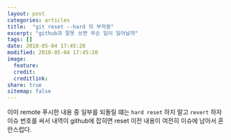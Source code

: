 ```yaml
---
layout: post
categories: articles
title:  "git reset --hard 의 부작용"
excerpt: "github과 잘못 쓰면 무슨 일이 일어날까"
tags: []
date: 2018-05-04 17:45:20
modified: 2018-05-04 17:45:20
image: 
  feature:
  credit:
  creditlink:
share: true
sitemap: false
---
```


이미 remote 푸시한 내용 중 일부를 되돌릴 떄는 `hard reset` 하지 말고 `revert` 하자
이슈 번호를 써서 내역이 github에 잡히면 reset 이전 내용이 여전히 이슈에 남아서 혼란스럽다.
